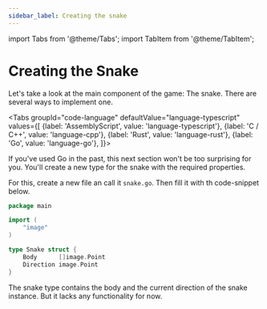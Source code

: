 ```yaml
---
sidebar_label: Creating the snake
---
```


import Tabs from '@theme/Tabs';
import TabItem from '@theme/TabItem';

# Creating the Snake

Let's take a look at the main component of the game: The snake. There are several ways to implement one.

<Tabs
    groupId="code-language"
    defaultValue="language-typescript"
    values={[
        {label: 'AssemblyScript', value: 'language-typescript'},
        {label: 'C / C++', value: 'language-cpp'},
        {label: 'Rust', value: 'language-rust'},
        {label: 'Go', value: 'language-go'},
    ]}>

<TabItem value="language-typescript">
</TabItem>

<TabItem value="language-cpp">
</TabItem>

<TabItem value="language-rust">
</TabItem>

<TabItem value="language-go">

If you've used Go in the past, this next section won't be too surprising for you. You'll create a new type for the snake with the required properties.

For this, create a new file an call it `snake.go`. Then fill it with th code-snippet below.

```go
package main

import (
	"image"
)

type Snake struct {
	Body      []image.Point
	Direction image.Point
}
```

The snake type contains the body and the current direction of the snake instance.
But it lacks any functionality for now.

</TabItem>

</Tabs>